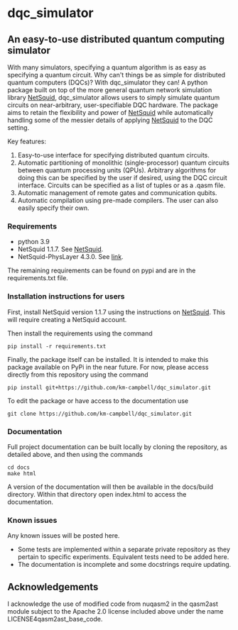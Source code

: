 # dqc_simulator

## An easy-to-use distributed quantum computing simulator

With many simulators, specifying a quantum algorithm is
as easy as specifying a quantum circuit. Why can't
things be as simple for distributed quantum computers (DQCs)?
With dqc_simulator they can! A python package built on top of the more
general quantum network simulation library
[NetSquid](https://netsquid.org/), dqc_simulator allows
users to simply simulate quantum circuits on
near-arbitrary, user-specifiable DQC hardware. The package aims to retain the
flexibility and power of [NetSquid](https://netsquid.org/)
while automatically handling some of the messier details of applying
[NetSquid](https://netsquid.org/) to the DQC setting.

Key features:

1. Easy-to-use interface for specifying distributed
   quantum circuits.
2. Automatic partitioning of monolithic (single-processor)
   quantum circuits
   between quantum processing units (QPUs). Arbitrary
   algorithms for doing this can be specified by the user
   if desired, using the DQC circuit interface. Circuits
   can be specified as a list of tuples or as a .qasm
   file.
3. Automatic management of remote gates and communication
   qubits.
4. Automatic compilation using pre-made compilers. The user
   can also easily specify their own.

### Requirements

* python 3.9
* NetSquid 1.1.7. See [NetSquid](https://netsquid.org/).
* NetSquid-PhysLayer 4.3.0. See [link](https://docs.netsquid.org/snippets/netsquid-physlayer/).

The remaining requirements can be found on pypi and are in the requirements.txt file.

### Installation instructions for users

First, install NetSquid version 1.1.7 using the instructions on 
[NetSquid](https://netsquid.org/). This will require creating a NetSquid 
account.

Then install the requirements using the command 

```
pip install -r requirements.txt
```

Finally, the package itself can be installed.
It is intended to make this package available on PyPi in the near future. 
For now, please access directly from this repository using the command

```
pip install git+https://github.com/km-campbell/dqc_simulator.git
```

To edit the package or have access to the documentation use 

```
git clone https://github.com/km-campbell/dqc_simulator.git
```

### Documentation

Full project documentation can be built locally by cloning the repository, 
as detailed above, and then using the commands 

```
cd docs
make html
```

A version of the documentation will then be available in the docs/build directory.
Within that directory open index.html to access the documentation.

### Known issues

Any known issues will be posted here.

* Some tests are implemented within a separate private repository as they pertain to
  specific experiments. Equivalent tests need to be added here.
* The documentation is incomplete and some docstrings require updating.


## Acknowledgements

I acknowledge the use of modified code from nuqasm2 in the qasm2ast module 
subject to the Apache 2.0 license included above under the name
LICENSE4qasm2ast_base_code.

